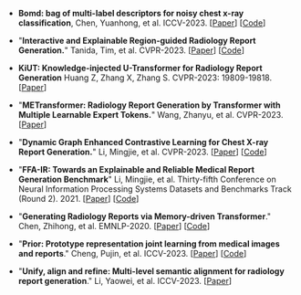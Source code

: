 

* **Bomd: bag of multi-label descriptors for noisy chest x-ray classification**, Chen, Yuanhong, et al. ICCV-2023.
  [[Paper](https://openaccess.thecvf.com/content/ICCV2023/papers/Chen_BoMD_Bag_of_Multi-label_Descriptors_for_Noisy_Chest_X-ray_Classification_ICCV_2023_paper.pdf)]
  [[Code](https://github.com/cyh-0/BoMD)]

* "**Interactive and Explainable Region-guided Radiology Report Generation.**" Tanida, Tim, et al.  CVPR-2023.
  [[Paper](https://openaccess.thecvf.com/content/CVPR2023/papers/Tanida_Interactive_and_Explainable_Region-Guided_Radiology_Report_Generation_CVPR_2023_paper.pdf)]
  [[Code](https://github.com/ttanida/rgrg)]

* **KiUT: Knowledge-injected U-Transformer for Radiology Report Generation** Huang Z, Zhang X, Zhang S. CVPR-2023: 19809-19818.
  [[Paper](https://openaccess.thecvf.com/content/CVPR2023/papers/Huang_KiUT_Knowledge-Injected_U-Transformer_for_Radiology_Report_Generation_CVPR_2023_paper.pdf)]

* "**METransformer: Radiology Report Generation by Transformer with Multiple Learnable Expert Tokens.**" Wang, Zhanyu, et al. CVPR-2023.
  [[Paper](http://openaccess.thecvf.com/content/CVPR2023/papers/Wang_METransformer_Radiology_Report_Generation_by_Transformer_With_Multiple_Learnable_Expert_CVPR_2023_paper.pdf)]

* "**Dynamic Graph Enhanced Contrastive Learning for Chest X-ray Report Generation.**" Li, Mingjie, et al.  CVPR-2023.
  [[Paper](http://openaccess.thecvf.com/content/CVPR2023/papers/Li_Dynamic_Graph_Enhanced_Contrastive_Learning_for_Chest_X-Ray_Report_Generation_CVPR_2023_paper.pdf)]
  [[Code](https://github.com/mlii0117/DCL)]

* "**FFA-IR: Towards an Explainable and Reliable Medical Report Generation Benchmark**" Li, Mingjie, et al.
  Thirty-fifth Conference on Neural Information Processing Systems Datasets and Benchmarks Track (Round 2). 2021.
  [[Paper](https://openreview.net/forum?id=FgYTwJbjbf)]
  [[Code](https://github.com/mlii0117/FFA-IR)]

* "**Generating Radiology Reports via Memory-driven Transformer**." Chen, Zhihong, et al. EMNLP-2020.
  [[Paper](https://arxiv.org/pdf/2010.16056.pdf)]
  [[Code](https://github.com/cuhksz-nlp/R2Gen)]

* "**Prior: Prototype representation joint learning from medical images and reports**." Cheng, Pujin, et al.  ICCV-2023.
  [[Paper](https://openaccess.thecvf.com/content/ICCV2023/papers/Cheng_PRIOR_Prototype_Representation_Joint_Learning_from_Medical_Images_and_Reports_ICCV_2023_paper.pdf)]
  [[Code](https://github.com/QtacierP/PRIOR)]

* "**Unify, align and refine: Multi-level semantic alignment for radiology report generation**." Li, Yaowei, et al.  ICCV-2023.
  [[Paper](https://openaccess.thecvf.com/content/ICCV2023/papers/Li_Unify_Align_and_Refine_Multi-Level_Semantic_Alignment_for_Radiology_Report_ICCV_2023_paper.pdf)]






